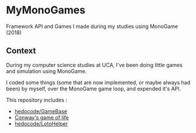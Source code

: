 # MyMonoGames
Framework API and Games I made during my studies using MonoGame (2018)

## Context

During my computer science studies at UCA, I've been doing little games and simulation using MonoGame.

I coded some things (some that are now implemented, or maybe always had been) by myself, over the MonoGame game loop, and expended it's API.

This repository includes : 

- [hedocode/GameBase](https://github.com/hedocode/GameBase)
- [Conway's game of life](./MonoGameBase2/GOLIFE/README.md)
- [hedocode/LotoHelper](https://github.com/hedocode/LotoHelper)